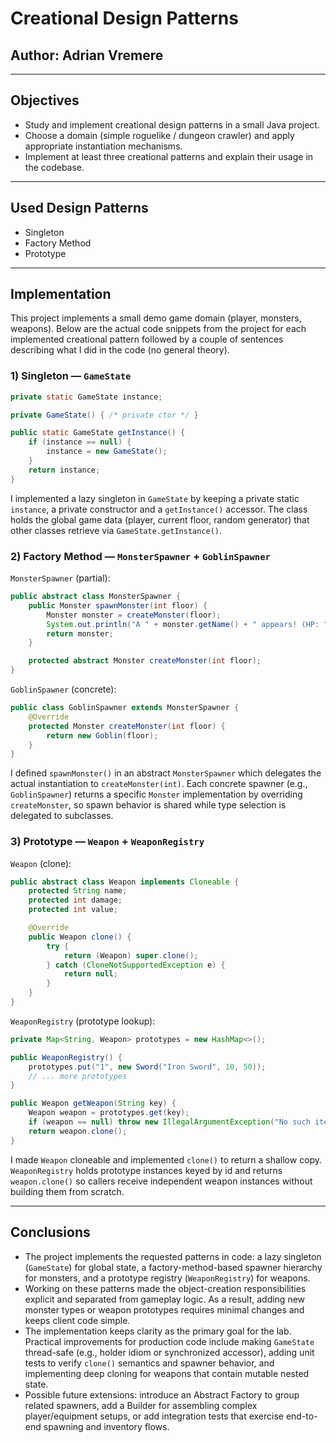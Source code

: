 # Creational Design Patterns

## Author: Adrian Vremere

----

## Objectives

* Study and implement creational design patterns in a small Java project.
* Choose a domain (simple roguelike / dungeon crawler) and apply appropriate instantiation mechanisms.
* Implement at least three creational patterns and explain their usage in the codebase.

----

## Used Design Patterns

* Singleton
* Factory Method
* Prototype

----

## Implementation

This project implements a small demo game domain (player, monsters, weapons). Below are the actual code snippets from the project for each implemented creational pattern followed by a couple of sentences describing what I did in the code (no general theory).

### 1) Singleton — `GameState`

```java
private static GameState instance;

private GameState() { /* private ctor */ }

public static GameState getInstance() {
	if (instance == null) {
		instance = new GameState();
	}
	return instance;
}
```

I implemented a lazy singleton in `GameState` by keeping a private static `instance`, a private constructor and a `getInstance()` accessor. The class holds the global game data (player, current floor, random generator) that other classes retrieve via `GameState.getInstance()`.

### 2) Factory Method — `MonsterSpawner` + `GoblinSpawner`

`MonsterSpawner` (partial):

```java
public abstract class MonsterSpawner {
	public Monster spawnMonster(int floor) {
		Monster monster = createMonster(floor);
		System.out.println("A " + monster.getName() + " appears! (HP: " + monster.getHealth() + ")");
		return monster;
	}

	protected abstract Monster createMonster(int floor);
}
```

`GoblinSpawner` (concrete):

```java
public class GoblinSpawner extends MonsterSpawner {
	@Override
	protected Monster createMonster(int floor) {
		return new Goblin(floor);
	}
}
```

I defined `spawnMonster()` in an abstract `MonsterSpawner` which delegates the actual instantiation to `createMonster(int)`. Each concrete spawner (e.g., `GoblinSpawner`) returns a specific `Monster` implementation by overriding `createMonster`, so spawn behavior is shared while type selection is delegated to subclasses.

### 3) Prototype — `Weapon` + `WeaponRegistry`

`Weapon` (clone):

```java
public abstract class Weapon implements Cloneable {
	protected String name;
	protected int damage;
	protected int value;

	@Override
	public Weapon clone() {
		try {
			return (Weapon) super.clone();
		} catch (CloneNotSupportedException e) {
			return null;
		}
	}
}
```

`WeaponRegistry` (prototype lookup):

```java
private Map<String, Weapon> prototypes = new HashMap<>();

public WeaponRegistry() {
	prototypes.put("1", new Sword("Iron Sword", 10, 50));
	// ... more prototypes
}

public Weapon getWeapon(String key) {
	Weapon weapon = prototypes.get(key);
	if (weapon == null) throw new IllegalArgumentException("No such item in the registry");
	return weapon.clone();
}
```

I made `Weapon` cloneable and implemented `clone()` to return a shallow copy. `WeaponRegistry` holds prototype instances keyed by id and returns `weapon.clone()` so callers receive independent weapon instances without building them from scratch.

----

## Conclusions

* The project implements the requested patterns in code: a lazy singleton (`GameState`) for global state, a factory-method-based spawner hierarchy for monsters, and a prototype registry (`WeaponRegistry`) for weapons.
* Working on these patterns made the object-creation responsibilities explicit and separated from gameplay logic. As a result, adding new monster types or weapon prototypes requires minimal changes and keeps client code simple.
* The implementation keeps clarity as the primary goal for the lab. Practical improvements for production code include making `GameState` thread-safe (e.g., holder idiom or synchronized accessor), adding unit tests to verify `clone()` semantics and spawner behavior, and implementing deep cloning for weapons that contain mutable nested state.
* Possible future extensions: introduce an Abstract Factory to group related spawners, add a Builder for assembling complex player/equipment setups, or add integration tests that exercise end-to-end spawning and inventory flows.
